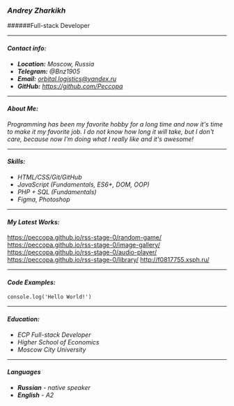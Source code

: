 ### *Andrey Zharkikh*
######Full-stack Developer
___

#### *Contact info:*
* ***Location:** Moscow, Russia*
* ***Telegram:** @Bnz1905*
* ***Email:** orbital.logistics@yandex.ru*
* ***GitHub:** https://github.com/Peccopa*

___

#### *About Me:*
*Programming has been my favorite hobby for a long time and now it's time to make it my favorite job. I do not know how long it will take, but I don't care, because now I'm doing what I really like and it's awesome!*

___

#### *Skills:*
* *HTML/CSS/Git/GitHub*
* *JavaScript (Fundamentals, ES6+, DOM, OOP)*
* *PHP + SQL (Fundamentals)*
* *Figma, Photoshop*

___

#### *My Latest Works:*
https://peccopa.github.io/rss-stage-0/random-game/
https://peccopa.github.io/rss-stage-0/image-gallery/
https://peccopa.github.io/rss-stage-0/audio-player/
https://peccopa.github.io/rss-stage-0/library/
http://f0817755.xsph.ru/

___

#### *Code Examples:*
`console.log('Hello World!')`

___

#### *Education:*
* *ECP Full-stack Developer*
* *Higher School of Economics*
* *Moscow City University*

___

#### *Languages*
* ***Russian** - native speaker*
* ***English** - A2*
